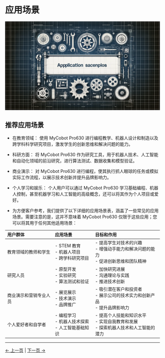 

# 应用场景

![应用场景](../resources/1-ProductIntroduction/1.3应用场景.png)

## 推荐应用场景

- 在教育领域： 使用 MyCobot Pro630 进行编程教学、机器人设计和制造以及跨学科科学研究项目，激发学生的创新思维和解决问题的能力。

- 科研方面： 将 MyCobot Pro630 作为研究工具，用于机器人技术、人工智能和自动化领域的前沿研究，进行算法测试、数据收集和模型验证。

- 商业演示： 对 MyCobot Pro630 进行编程，使其执行抓人眼球的任务或模拟实际工作流程，以展示技术创新并提升品牌影响力。

- 个人学习和娱乐： 个人用户可以通过 MyCobot Pro630 学习基础编程、机器人控制，甚至机器学习和人工智能的高级概念，还可以将其作为个人项目或爱好。

- 为方便客户参考，我们提供了以下详细的应用场景表，涵盖了一些常见的应用场景。需要注意的是，这并不意味着 MyCobot Pro630 仅限于这些应用；您可以将其用于任何其他适用场景：

| 用户群体               | 应用场景                                                      | 目标和作用                                                                                    |
| :--------------------- | :------------------------------------------------------------ | :-------------------------------------------------------------------------------------------- |
| 教育领域的教师和学生   | - STEM 教育<br/> - 机器人项目<br/> - 跨学科研究项目           | - 提高学生对技术的兴趣<br/> - 增强动手能力和解决问题的能力<br/> - 促进创新思维和团队精神<br/> |
| 研究人员               | - 原型开发<br/> - 实验研究<br/> - 算法测试和验证<br/>         | - 加快研究进展<br/> - 沟通理论与实践<br/> - 推进技术创新<br/>                                 |
| 商业演示和营销专业人员 | - 展览展示<br/> - 技术演示<br/> - 品牌推广<br/>               | - 吸引潜在客户和投资者<br/> - 展示公司的技术实力和创新产品<br/> - 提升品牌影响力<br/>         |
| 个人爱好者和自学者     | - 编程学习<br/> - 机器人技术探索<br/> - 人工智能基础知识<br/> | - 提高个人技能和知识水平<br/> - 实现自我教育和发展<br/> - 探索机器人技术和人工智能的潜力<br/> |

---

[← 上一页](../1-ProductIntroduction/1.2-SuitableUsers.md) | [下一页 →](../1-ProductIntroduction/1.4-AccessoriesTools/README.md)
